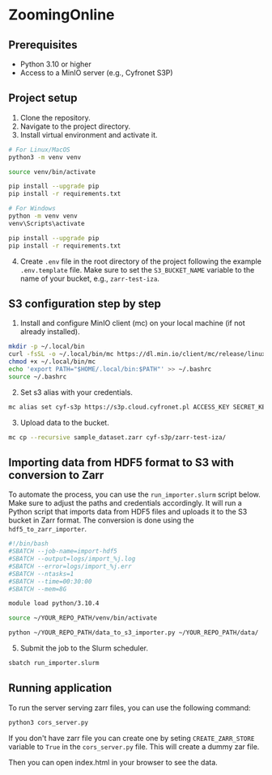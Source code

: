 # ZoomingOnline

## Prerequisites

- Python 3.10 or higher
- Access to a MinIO server (e.g., Cyfronet S3P)

## Project setup

1. Clone the repository.
2. Navigate to the project directory.
3. Install virtual environment and activate it.

```bash
# For Linux/MacOS
python3 -m venv venv

source venv/bin/activate

pip install --upgrade pip
pip install -r requirements.txt

# For Windows
python -m venv venv
venv\Scripts\activate

pip install --upgrade pip
pip install -r requirements.txt
```

4. Create `.env` file in the root directory of the project following the example `.env.template` file. Make sure to set the `S3_BUCKET_NAME` variable to the name of your bucket, e.g., `zarr-test-iza`.

## S3 configuration step by step

1. Install and configure MinIO client (mc) on your local machine (if not already installed).

```bash
mkdir -p ~/.local/bin
curl -fsSL -o ~/.local/bin/mc https://dl.min.io/client/mc/release/linux-amd64/mc
chmod +x ~/.local/bin/mc
echo 'export PATH="$HOME/.local/bin:$PATH"' >> ~/.bashrc
source ~/.bashrc
```

2. Set s3 alias with your credentials.

```bash
mc alias set cyf-s3p https://s3p.cloud.cyfronet.pl ACCESS_KEY SECRET_KEY
```

3. Upload data to the bucket.

```bash
mc cp --recursive sample_dataset.zarr cyf-s3p/zarr-test-iza/
```

## Importing data from HDF5 format to S3 with conversion to Zarr

To automate the process, you can use the `run_importer.slurm` script below. Make sure to adjust the paths and credentials accordingly.
It will run a Python script that imports data from HDF5 files and uploads it to the S3 bucket in Zarr format. The conversion is done using the `hdf5_to_zarr_importer`.

```bash
#!/bin/bash
#SBATCH --job-name=import-hdf5
#SBATCH --output=logs/import_%j.log
#SBATCH --error=logs/import_%j.err
#SBATCH --ntasks=1
#SBATCH --time=00:30:00
#SBATCH --mem=8G

module load python/3.10.4

source ~/YOUR_REPO_PATH/venv/bin/activate

python ~/YOUR_REPO_PATH/data_to_s3_importer.py ~/YOUR_REPO_PATH/data/

```

5. Submit the job to the Slurm scheduler.

```bash
sbatch run_importer.slurm
```

## Running application

To run the server serving zarr files, you can use the following command:

```bash
python3 cors_server.py
```

If you don't have zarr file you can create one by seting `CREATE_ZARR_STORE` variable to `True` in the `cors_server.py`
file. This will create a dummy zar file.

Then you can open index.html in your browser to see the data.
